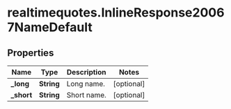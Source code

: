 # realtimequotes.InlineResponse20067NameDefault

## Properties

Name | Type | Description | Notes
------------ | ------------- | ------------- | -------------
**_long** | **String** | Long name. | [optional] 
**_short** | **String** | Short name. | [optional] 


